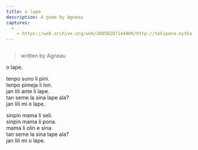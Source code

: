 ```yaml
---
title: o lape
description: A poem by Agneau
captures:
  -
    - https://web.archive.org/web/20050207144808/http://tokipona.nytka.org:80/text/olape.html
---
```

<img />

> written by Agneau

o lape.

tenpo suno li pini.  
tenpo pimeja li lon.  
jan lili ante li lape.  
tan seme la sina lape ala?  
jan lili mi o lape.

sinpin mama li seli.  
sinpin mama li pona.  
mama li olin e sina.  
tan seme la sina lape ala?  
jan lili mi o lape.